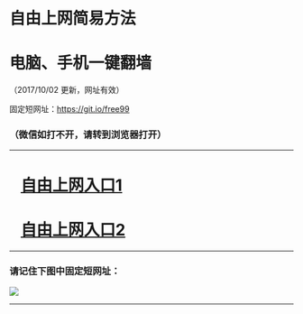 ﻿# 自由上网简易方法

# 电脑、手机一键翻墙

（2017/10/02 更新，网址有效）

固定短网址：https://git.io/free99

### （微信如打不开，请转到浏览器打开）


***





# &nbsp;&nbsp; <a href="http://ft231728357.fwtz-zhenx1001.xyz/fwqtz01.html?t=100200123924 " target="_blank">自由上网入口1</a>
# &nbsp;&nbsp; <a href="http://ft894422812.fw-tzzhen1002.xyz/fwqtz02.html?t=100200130901 " target="_blank">自由上网入口2</a>
***

### 请记住下图中固定短网址：

<img src="https://s3-us-west-2.amazonaws.com/fwq-1001/yjfq-20170905okok.png" /> 


***

